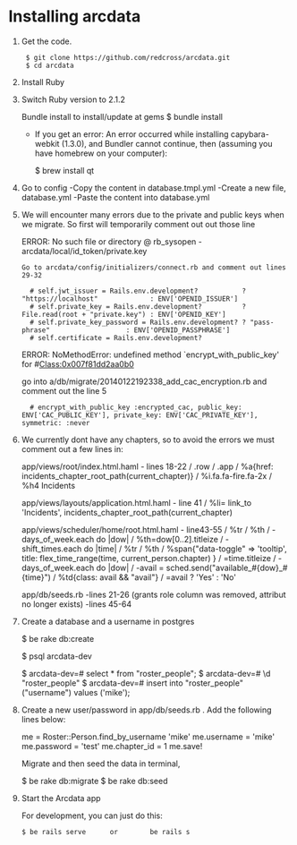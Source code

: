# Installing arcdata

1. Get the code.

        $ git clone https://github.com/redcross/arcdata.git
        $ cd arcdata

2. Install Ruby


3. Switch Ruby version to 2.1.2
   
    Bundle install to install/update at gems
      $ bundle install  

    * If you get an error: An error occurred while installing capybara-webkit (1.3.0), and Bundler cannot continue, then (assuming you have homebrew on your computer):

      $ brew install qt


4.  Go to config
    -Copy the content in database.tmpl.yml
    -Create a new file, database.yml
    -Paste the content into database.yml

5.  We will encounter many errors due to the private and public keys when we migrate. So first will temporarily comment out out those line

      ERROR: No such file or directory @ rb_sysopen -arcdata/local/id_token/private.key 

        Go to arcdata/config/initializers/connect.rb and comment out lines 29-32

          # self.jwt_issuer = Rails.env.development?           ? "https://localhost"             : ENV['OPENID_ISSUER']
          # self.private_key = Rails.env.development?          ? File.read(root + "private.key") : ENV['OPENID_KEY']
          # self.private_key_password = Rails.env.development? ? "pass-phrase"                   : ENV['OPENID_PASSPHRASE']
          # self.certificate = Rails.env.development? 


      ERROR: NoMethodError: undefined method `encrypt_with_public_key' for #<Class:0x007f81dd2aa0b0>

      go into a/db/migrate/20140122192338_add_cac_encryption.rb and comment out the line 5

          # encrypt_with_public_key :encrypted_cac, public_key: ENV['CAC_PUBLIC_KEY'], private_key: ENV['CAC_PRIVATE_KEY'], symmetric: :never



6.  We currently dont have any chapters, so to avoid the errors we must comment out a few lines in:

    app/views/root/index.html.haml    -   lines 18-22
          / .row
          /   .app
          /     %a{href: incidents_chapter_root_path(current_chapter)}
          /       %i.fa.fa-fire.fa-2x
          /       %h4 Incidents


    app/views/layouts/application.html.haml   - line 41
          / %li= link_to 'Incidents', incidents_chapter_root_path(current_chapter)


    app/views/scheduler/home/root.html.haml   -   line43-55
          / %tr
          /   %th
          /   - days_of_week.each do |dow|
          /     %th=dow[0..2].titleize
          / - shift_times.each do |time|
          /   %tr
          /     %th
          /       %span{"data-toggle" => 'tooltip', title: flex_time_range(time, current_person.chapter) }
          /         =time.titleize
          /     - days_of_week.each do |dow|
          /       -avail = sched.send("available_#{dow}_#{time}")
          /       %td{class: avail && "avail"}
          /         =avail ? 'Yes' : 'No'    

    app/db/seeds.rb
      -lines 21-26  (grants role column was removed, attribut no longer exists)
      -lines 45-64  


7.  Create a database and a username in postgres
    
    $ be rake db:create

    $ psql arcdata-dev

    $ arcdata-dev=# select * from "roster_people";
    $ arcdata-dev=# \d "roster_people"
    $ arcdata-dev=# insert into "roster_people" ("username") values ('mike');

8.  Create a new user/password in app/db/seeds.rb . Add the following lines below:
    
    me = Roster::Person.find_by_username 'mike'
    me.username = 'mike'
    me.password = 'test'
    me.chapter_id = 1
    me.save!

    Migrate and then seed the data in terminal, 

    $ be rake db:migrate
    $ be rake db:seed

9.  Start the Arcdata app

    For development, you can just do this:

        $ be rails serve      or        be rails s






